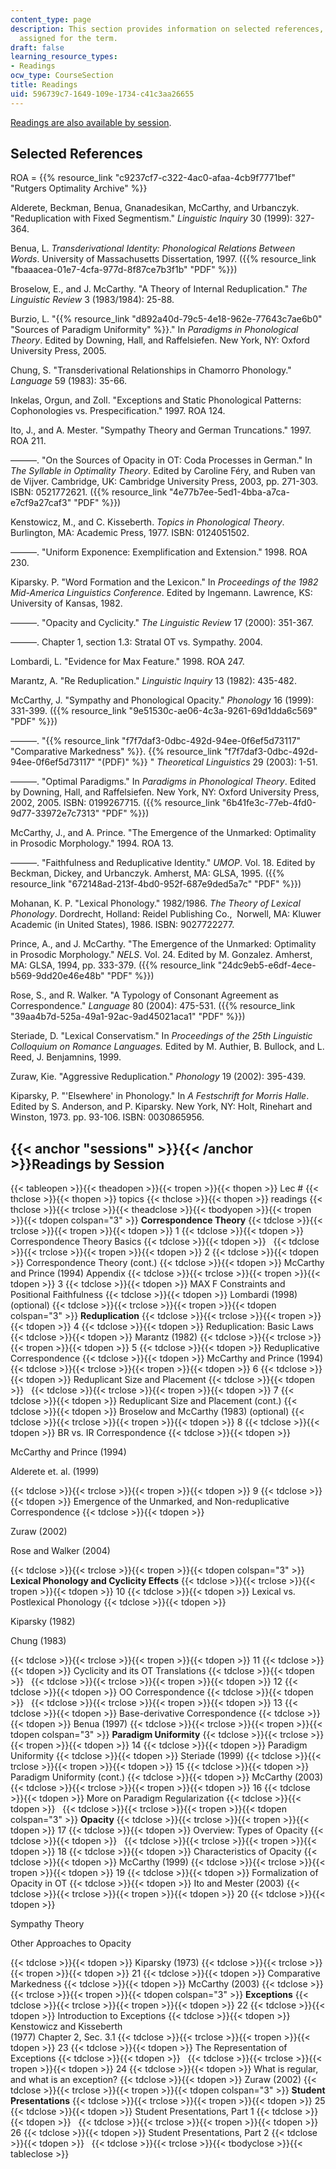 ```yaml
---
content_type: page
description: This section provides information on selected references, and readings
  assigned for the term.
draft: false
learning_resource_types:
- Readings
ocw_type: CourseSection
title: Readings
uid: 596739c7-1649-109e-1734-c41c3aa26655
---
```

[Readings are also available by session](#sessions).

## Selected References

ROA = {{% resource_link "c9237cf7-c322-4ac0-afaa-4cb9f7771bef" "Rutgers Optimality Archive" %}}

Alderete, Beckman, Benua, Gnanadesikan, McCarthy, and Urbanczyk. "Reduplication with Fixed Segmentism." *Linguistic Inquiry* 30 (1999): 327-364.

Benua, L. *Transderivational Identity: Phonological Relations Between Words*. University of Massachusetts Dissertation, 1997. ({{% resource_link "fbaaacea-01e7-4cfa-977d-8f87ce7b3f1b" "PDF" %}})

Broselow, E., and J. McCarthy. "A Theory of Internal Reduplication." *The Linguistic Review* 3 (1983/1984): 25-88.

Burzio, L. "{{% resource_link "d892a40d-79c5-4e18-962e-77643c7ae6b0" "Sources of Paradigm Uniformity" %}}." In *Paradigms in Phonological Theory*. Edited by Downing, Hall, and Raffelsiefen. New York, NY: Oxford University Press, 2005.

Chung, S. "Transderivational Relationships in Chamorro Phonology." *Language* 59 (1983): 35-66.

Inkelas, Orgun, and Zoll. "Exceptions and Static Phonological Patterns: Cophonologies vs. Prespecification." 1997. ROA 124.

Ito, J., and A. Mester. "Sympathy Theory and German Truncations." 1997. ROA 211.

———. "On the Sources of Opacity in OT: Coda Processes in German." In *The Syllable in Optimality Theory*. Edited by Caroline Féry, and Ruben van de Vijver. Cambridge, UK: Cambridge University Press, 2003, pp. 271-303. ISBN: 0521772621. ({{% resource_link "4e77b7ee-5ed1-4bba-a7ca-e7cf9a27caf3" "PDF" %}})

Kenstowicz, M., and C. Kisseberth. *Topics in Phonological Theory*. Burlington, MA: Academic Press, 1977. ISBN: 0124051502.

———. "Uniform Exponence: Exemplification and Extension." 1998. ROA 230.

Kiparsky. P. "Word Formation and the Lexicon." In *Proceedings of the 1982 Mid-America Linguistics Conference*. Edited by Ingemann. Lawrence, KS: University of Kansas, 1982.

———. "Opacity and Cyclicity." *The Linguistic Review* 17 (2000): 351-367.

———. Chapter 1, section 1.3: Stratal OT vs. Sympathy. 2004.

Lombardi, L. "Evidence for Max Feature." 1998. ROA 247.

Marantz, A. "Re Reduplication." *Linguistic Inquiry* 13 (1982): 435-482.

McCarthy, J. "Sympathy and Phonological Opacity." *Phonology* 16 (1999): 331-399. ({{% resource_link "9e51530c-ae06-4c3a-9261-69d1dda6c569" "PDF" %}})

———. "{{% resource_link "f7f7daf3-0dbc-492d-94ee-0f6ef5d73117" "Comparative Markedness" %}}. {{% resource_link "f7f7daf3-0dbc-492d-94ee-0f6ef5d73117" "(PDF)" %}} " *Theoretical Linguistics* 29 (2003): 1-51.

———. "Optimal Paradigms." In *Paradigms in Phonological Theory*. Edited by Downing, Hall, and Raffelsiefen. New York, NY: Oxford University Press, 2002, 2005. ISBN: 0199267715. ({{% resource_link "6b41fe3c-77eb-4fd0-9d77-33972e7c7313" "PDF" %}})

McCarthy, J., and A. Prince. "The Emergence of the Unmarked: Optimality in Prosodic Morphology." 1994. ROA 13.

———. "Faithfulness and Reduplicative Identity." *UMOP*. Vol. 18. Edited by Beckman, Dickey, and Urbanczyk. Amherst, MA: GLSA, 1995. ({{% resource_link "672148ad-213f-4bd0-952f-687e9ded5a7c" "PDF" %}})

Mohanan, K. P. "Lexical Phonology." 1982/1986. *The Theory of Lexical Phonology*. Dordrecht, Holland: Reidel Publishing Co.,  Norwell, MA: Kluwer Academic (in United States), 1986. ISBN: 9027722277.

Prince, A., and J. McCarthy. "The Emergence of the Unmarked: Optimality in Prosodic Morphology." *NELS*. Vol. 24. Edited by M. Gonzalez. Amherst, MA: GLSA, 1994, pp. 333-379. ({{% resource_link "24dc9eb5-e6df-4ece-b569-9dd20e46e48b" "PDF" %}})

Rose, S., and R. Walker. "A Typology of Consonant Agreement as Correspondence." *Language* 80 (2004): 475-531. ({{% resource_link "39aa4b7d-525a-49a1-92ac-9ad45021aca1" "PDF" %}})

Steriade, D. "Lexical Conservatism." In *Proceedings of the 25th Linguistic Colloquium on Romance Languages.* Edited by M. Authier, B. Bullock, and L. Reed, J. Benjamnins, 1999.

Zuraw, Kie. "Aggressive Reduplication." *Phonology* 19 (2002): 395-439.

Kiparsky, P. "'Elsewhere' in Phonology." In *A Festschrift for Morris Halle*. Edited by S. Anderson, and P. Kiparsky. New York, NY: Holt, Rinehart and Winston, 1973. pp. 93-106. ISBN: 0030865956.

## {{< anchor "sessions" >}}{{< /anchor >}}Readings by Session

{{< tableopen >}}{{< theadopen >}}{{< tropen >}}{{< thopen >}}
Lec #
{{< thclose >}}{{< thopen >}}
topics
{{< thclose >}}{{< thopen >}}
readings
{{< thclose >}}{{< trclose >}}{{< theadclose >}}{{< tbodyopen >}}{{< tropen >}}{{< tdopen colspan="3" >}}
**Correspondence Theory**
{{< tdclose >}}{{< trclose >}}{{< tropen >}}{{< tdopen >}}
1
{{< tdclose >}}{{< tdopen >}}
Correspondence Theory Basics
{{< tdclose >}}{{< tdopen >}}
 
{{< tdclose >}}{{< trclose >}}{{< tropen >}}{{< tdopen >}}
2
{{< tdclose >}}{{< tdopen >}}
Correspondence Theory (cont.)
{{< tdclose >}}{{< tdopen >}}
McCarthy and Prince (1994) Appendix
{{< tdclose >}}{{< trclose >}}{{< tropen >}}{{< tdopen >}}
3
{{< tdclose >}}{{< tdopen >}}
MAX F Constraints and Positional Faithfulness
{{< tdclose >}}{{< tdopen >}}
Lombardi (1998) (optional)
{{< tdclose >}}{{< trclose >}}{{< tropen >}}{{< tdopen colspan="3" >}}
**Reduplication**
{{< tdclose >}}{{< trclose >}}{{< tropen >}}{{< tdopen >}}
4
{{< tdclose >}}{{< tdopen >}}
Reduplication: Basic Laws
{{< tdclose >}}{{< tdopen >}}
Marantz (1982)
{{< tdclose >}}{{< trclose >}}{{< tropen >}}{{< tdopen >}}
5
{{< tdclose >}}{{< tdopen >}}
Reduplicative Correspondence
{{< tdclose >}}{{< tdopen >}}
McCarthy and Prince (1994)
{{< tdclose >}}{{< trclose >}}{{< tropen >}}{{< tdopen >}}
6
{{< tdclose >}}{{< tdopen >}}
Reduplicant Size and Placement
{{< tdclose >}}{{< tdopen >}}
 
{{< tdclose >}}{{< trclose >}}{{< tropen >}}{{< tdopen >}}
7
{{< tdclose >}}{{< tdopen >}}
Reduplicant Size and Placement (cont.)
{{< tdclose >}}{{< tdopen >}}
Broselow and McCarthy (1983) (optional)
{{< tdclose >}}{{< trclose >}}{{< tropen >}}{{< tdopen >}}
8
{{< tdclose >}}{{< tdopen >}}
BR vs. IR Correspondence
{{< tdclose >}}{{< tdopen >}}

McCarthy and Prince (1994)

Alderete et. al. (1999)

{{< tdclose >}}{{< trclose >}}{{< tropen >}}{{< tdopen >}}
9
{{< tdclose >}}{{< tdopen >}}
Emergence of the Unmarked, and Non-reduplicative Correspondence
{{< tdclose >}}{{< tdopen >}}

Zuraw (2002)

Rose and Walker (2004)

{{< tdclose >}}{{< trclose >}}{{< tropen >}}{{< tdopen colspan="3" >}}
**Lexical Phonology and Cyclicity Effects**
{{< tdclose >}}{{< trclose >}}{{< tropen >}}{{< tdopen >}}
10
{{< tdclose >}}{{< tdopen >}}
Lexical vs. Postlexical Phonology
{{< tdclose >}}{{< tdopen >}}

Kiparsky (1982)

Chung (1983)

{{< tdclose >}}{{< trclose >}}{{< tropen >}}{{< tdopen >}}
11
{{< tdclose >}}{{< tdopen >}}
Cyclicity and its OT Translations
{{< tdclose >}}{{< tdopen >}}
 
{{< tdclose >}}{{< trclose >}}{{< tropen >}}{{< tdopen >}}
12
{{< tdclose >}}{{< tdopen >}}
OO Correspondence
{{< tdclose >}}{{< tdopen >}}
 
{{< tdclose >}}{{< trclose >}}{{< tropen >}}{{< tdopen >}}
13
{{< tdclose >}}{{< tdopen >}}
Base-derivative Correspondence
{{< tdclose >}}{{< tdopen >}}
Benua (1997)
{{< tdclose >}}{{< trclose >}}{{< tropen >}}{{< tdopen colspan="3" >}}
**Paradigm Uniformity**
{{< tdclose >}}{{< trclose >}}{{< tropen >}}{{< tdopen >}}
14
{{< tdclose >}}{{< tdopen >}}
Paradigm Uniformity
{{< tdclose >}}{{< tdopen >}}
Steriade (1999)
{{< tdclose >}}{{< trclose >}}{{< tropen >}}{{< tdopen >}}
15
{{< tdclose >}}{{< tdopen >}}
Paradigm Uniformity (cont.)
{{< tdclose >}}{{< tdopen >}}
McCarthy (2003)
{{< tdclose >}}{{< trclose >}}{{< tropen >}}{{< tdopen >}}
16
{{< tdclose >}}{{< tdopen >}}
More on Paradigm Regularization
{{< tdclose >}}{{< tdopen >}}
 
{{< tdclose >}}{{< trclose >}}{{< tropen >}}{{< tdopen colspan="3" >}}
**Opacity**
{{< tdclose >}}{{< trclose >}}{{< tropen >}}{{< tdopen >}}
17
{{< tdclose >}}{{< tdopen >}}
Overview: Types of Opacity
{{< tdclose >}}{{< tdopen >}}
 
{{< tdclose >}}{{< trclose >}}{{< tropen >}}{{< tdopen >}}
18
{{< tdclose >}}{{< tdopen >}}
Characteristics of Opacity
{{< tdclose >}}{{< tdopen >}}
McCarthy (1999)
{{< tdclose >}}{{< trclose >}}{{< tropen >}}{{< tdopen >}}
19
{{< tdclose >}}{{< tdopen >}}
Formalization of Opacity in OT
{{< tdclose >}}{{< tdopen >}}
Ito and Mester (2003)
{{< tdclose >}}{{< trclose >}}{{< tropen >}}{{< tdopen >}}
20
{{< tdclose >}}{{< tdopen >}}

Sympathy Theory

Other Approaches to Opacity

{{< tdclose >}}{{< tdopen >}}
Kiparsky (1973)
{{< tdclose >}}{{< trclose >}}{{< tropen >}}{{< tdopen >}}
21
{{< tdclose >}}{{< tdopen >}}
Comparative Markedness
{{< tdclose >}}{{< tdopen >}}
McCarthy (2003)
{{< tdclose >}}{{< trclose >}}{{< tropen >}}{{< tdopen colspan="3" >}}
**Exceptions**
{{< tdclose >}}{{< trclose >}}{{< tropen >}}{{< tdopen >}}
22
{{< tdclose >}}{{< tdopen >}}
Introduction to Exceptions
{{< tdclose >}}{{< tdopen >}}
Kenstowicz and Kisseberth   
(1977) Chapter 2, Sec. 3.1
{{< tdclose >}}{{< trclose >}}{{< tropen >}}{{< tdopen >}}
23
{{< tdclose >}}{{< tdopen >}}
The Representation of Exceptions
{{< tdclose >}}{{< tdopen >}}
 
{{< tdclose >}}{{< trclose >}}{{< tropen >}}{{< tdopen >}}
24
{{< tdclose >}}{{< tdopen >}}
What is regular, and what is an exception?
{{< tdclose >}}{{< tdopen >}}
Zuraw (2002)
{{< tdclose >}}{{< trclose >}}{{< tropen >}}{{< tdopen colspan="3" >}}
**Student Presentations**
{{< tdclose >}}{{< trclose >}}{{< tropen >}}{{< tdopen >}}
25
{{< tdclose >}}{{< tdopen >}}
Student Presentations, Part 1
{{< tdclose >}}{{< tdopen >}}
 
{{< tdclose >}}{{< trclose >}}{{< tropen >}}{{< tdopen >}}
26
{{< tdclose >}}{{< tdopen >}}
Student Presentations, Part 2
{{< tdclose >}}{{< tdopen >}}
 
{{< tdclose >}}{{< trclose >}}{{< tbodyclose >}}{{< tableclose >}}